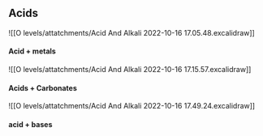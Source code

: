## Acids
![[O levels/attatchments/Acid And Alkali 2022-10-16 17.05.48.excalidraw]]
#### Acid + metals
![[O levels/attatchments/Acid And Alkali 2022-10-16 17.15.57.excalidraw]]


#### Acids + Carbonates
![[O levels/attatchments/Acid And Alkali 2022-10-16 17.49.24.excalidraw]]

#### acid + bases

